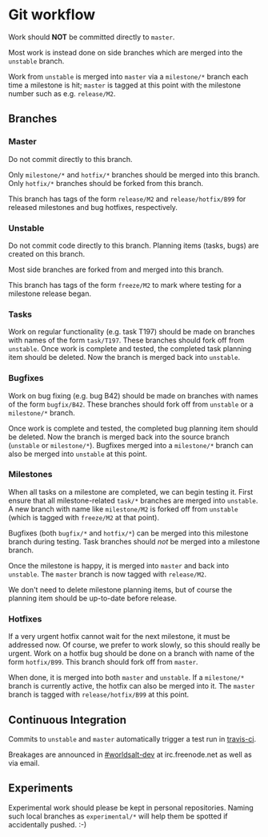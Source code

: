 # Git workflow
Work should __NOT__ be committed directly to `master`.

Most work is instead done on side branches which are merged into the `unstable` branch.

Work from `unstable` is merged into `master` via a `milestone/*` branch each time a milestone is hit; `master` is tagged at this point with the milestone number such as e.g. `release/M2`.


## Branches
### Master
Do not commit directly to this branch.

Only `milestone/*` and `hotfix/*` branches should be merged into this branch.
Only `hotfix/*` branches should be forked from this branch.

This branch has tags of the form `release/M2` and `release/hotfix/B99` for released milestones and bug hotfixes, respectively.

### Unstable
Do not commit code directly to this branch.
Planning items (tasks, bugs) are created on this branch.

Most side branches are forked from and merged into this branch.

This branch has tags of the form `freeze/M2` to mark where testing for a milestone release began.

### Tasks
Work on regular functionality (e.g. task T197) should be made on branches with names of the form `task/T197`.
These branches should fork off from `unstable`.
Once work is complete and tested, the completed task planning item should be deleted.
Now the branch is merged back into `unstable`.

### Bugfixes
Work on bug fixing (e.g. bug B42) should be made on branches with names of the form `bugfix/B42`.
These branches should fork off from `unstable` or a `milestone/*` branch.

Once work is complete and tested, the completed bug planning item should be deleted.
Now the branch is merged back into the source branch (`unstable` or `milestone/*`).
Bugfixes merged into a `milestone/*` branch can also be merged into `unstable` at this point.

### Milestones
When all tasks on a milestone are completed, we can begin testing it.
First ensure that all milestone-related `task/*` branches are merged into `unstable`.
A new branch with name like `milestone/M2` is forked off from `unstable` (which is tagged with `freeze/M2` at that point).

Bugfixes (both `bugfix/*` and `hotfix/*`) can be merged into this milestone branch during testing.
Task branches should _not_ be merged into a milestone branch.

Once the milestone is happy, it is merged into `master` and back into `unstable`.
The `master` branch is now tagged with `release/M2`.

We don't need to delete milestone planning items, but of course the planning item should be up-to-date before release.

### Hotfixes
If a very urgent hotfix cannot wait for the next milestone, it must be addressed now.
Of course, we prefer to work slowly, so this should really be urgent.
Work on a hotfix bug should be done on a branch with name of the form `hotfix/B99`.
This branch should fork off from `master`.

When done, it is merged into both `master` and `unstable`.
If a `milestone/*` branch is currently active, the hotfix can also be merged into it.
The `master` branch is tagged with `release/hotfix/B99` at this point.

## Continuous Integration
Commits to `unstable` and `master` automatically trigger a test run in [travis-ci](https://travis-ci.org/dodecahedral-champion/WorldSalt).

Breakages are announced in [#worldsalt-dev](irc://irc.freenode.net/#worldsalt-dev) at irc.freenode.net as well as via email.

## Experiments
Experimental work should please be kept in personal repositories.
Naming such local branches as `experimental/*` will help them be spotted if accidentally pushed. :-)

